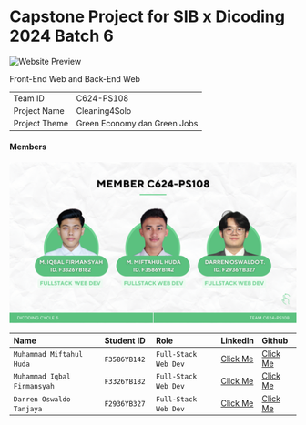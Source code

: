 # Capstone Project for SIB x Dicoding 2024 Batch 6

![Website Preview](https://github.com/cleaning4solo/.github/blob/main/project-cleaning4solo.png?raw=true?raw=true)

Front-End Web and Back-End Web

<table>
  <tr>
    <td>Team ID</td>
    <td>C624-PS108</td>
  </tr>
  <tr>
    <td>Project Name</td>
    <td>Cleaning4Solo</td>
  </tr>
  <tr>
    <td>Project Theme</td>
    <td>Green Economy dan Green Jobs</td>
  </tr>
</table>

#### Members

![Team Members](https://github.com/cleaning4solo/.github/blob/main/team-cleaning4solo.png?raw=true?raw=true)

| Name | Student ID | Role | LinkedIn | Github |
| :------------------ | :------------- | :------------------ | :------------------ | :------------------ |
| `Muhammad Miftahul Huda` | `F3586YB142` | `Full-Stack Web Dev` | [Click Me](http://linkedin.com/in/muhammad-miftahul-huda/) | [Click Me](https://github.com/eunoiamo) |
| `Muhammad Iqbal Firmansyah` | `F3326YB182` | `Full-Stack Web Dev` | [Click Me](https://www.linkedin.com/in/labqii/) | [Click Me](https://github.com/LabQii) |
| `Darren Oswaldo Tanjaya` | `F2936YB327 ` | `Full-Stack Web Dev` | [Click Me](https://www.linkedin.com/in/darren-oswaldo-tanjaya/) | [Click Me](https://github.com/darrenoswaldo) |
